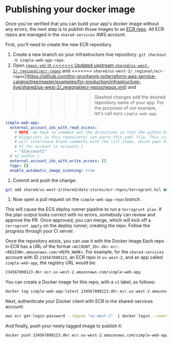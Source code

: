# Publishing your docker image

Once you've verified that you can build your app's docker image without any errors, the next step is to publish those
images to an [ECR repo](https://aws.amazon.com/ecr/). All ECR repos are managed in the `shared-services` AWS account.

First, you'll need to create the new ECR repository.

1. Create a new branch on your infrastructure-live repository: `git checkout -b simple-web-app-repo`.
1. Open [`repos.yml` in
<<<<<<< Updated upstream
   `shared/us-west-2/_regional/ecr-repos`](https://github.com/tnn-tnn-tnn-tnn-tnn-gruntwork-io/terraform-aws-service-catalog/tree/master/examples/for-production/infrastructure-live/shared/us-west-2/_regional/ecr-repos/repos.yml) and
=======
   `shared/us-west-2/_regional/ecr-repos`](https://github.com/tnn-gruntwork-io/terraform-aws-service-catalog/tree/master/examples/for-production/infrastructure-live/shared/us-west-2/_regional/ecr-repos/repos.yml) and
>>>>>>> Stashed changes
   add the desired repository name of your app. For the purposes of our example, let's call
   ours `simple-web-app`:

```yaml
simple-web-app:
  external_account_ids_with_read_access:
    # NOTE: we have to comment out the directives so that the python based data merger (see the `merge-data` hook under
    # blueprints in this repository) can parse this yaml file. This still works when feeding through templatefile, as it
    # will interleave blank comments with the list items, which yaml handles gracefully.
    # %{ for account in accounts }
    - "${account}"
  # %{ endfor }
  external_account_ids_with_write_access: []
  tags: {}
  enable_automatic_image_scanning: true
```

1. Commit and push the change:

```bash
git add shared/us-west-2/shared/data-stores/ecr-repos/terragrunt.hcl && git commit -m 'Added simple-web-app repo' && git push
```

1. Now open a pull request on the `simple-web-app-repo` branch.

This will cause the ECS deploy runner pipeline to run a `terragrunt plan`. If the plan output looks correct with no errors, somebody can review and approve the PR. Once approved, you can merge, which will kick off a `terragrunt apply` on the deploy runner, creating the repo. Follow the progress through your CI server.

Once the repository exists, you can use it with the Docker image.Each repo in ECR has a URL of the format `<ACCOUNT_ID>.dkr.ecr.<REGION>.amazonaws.com/<REPO_NAME>`. For example, for the `shared-services` account
with ID `234567890123`, an ECR repo in `us-west-2`, and an app called `simple-web-app`, the registry URL would be:

```bash
234567890123.dkr.ecr.us-west-2.amazonaws.com/simple-web-app
```

You can create a Docker image for this repo, with a `v1` label, as follows:

```bash
docker tag simple-web-app:latest 234567890123.dkr.ecr.us-west-2.amazonaws.com/simple-web-app:v1
```

Next, authenticate your Docker client with ECR in the shared-services account:

```bash
aws ecr get-login-password --region "us-west-2"  | docker login --username AWS --password-stdin 234567890123.dkr.ecr.us-west-2.amazonaws.com
```

And finally, push your newly tagged image to publish it:

```bash
docker push 234567890123.dkr.ecr.us-west-2.amazonaws.com/simple-web-app:v1
```
